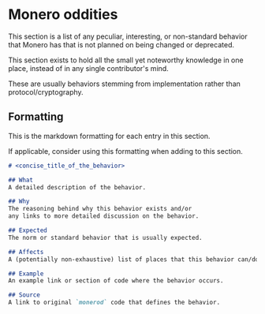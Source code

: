 # Monero oddities
This section is a list of any peculiar, interesting,
or non-standard behavior that Monero has that is not
planned on being changed or deprecated.

This section exists to hold all the small yet noteworthy knowledge in one place,
instead of in any single contributor's mind.

These are usually behaviors stemming from implementation rather than protocol/cryptography.

## Formatting
This is the markdown formatting for each entry in this section.

If applicable, consider using this formatting when adding to this section.

```md
# <concise_title_of_the_behavior>

## What
A detailed description of the behavior.

## Why
The reasoning behind why this behavior exists and/or
any links to more detailed discussion on the behavior.

## Expected
The norm or standard behavior that is usually expected.

## Affects
A (potentially non-exhaustive) list of places that this behavior can/does affect.

## Example
An example link or section of code where the behavior occurs.

## Source
A link to original `monerod` code that defines the behavior.
```